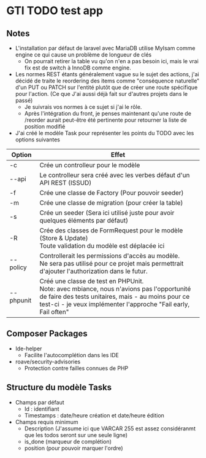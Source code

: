 # GTI TODO test app

## Notes

- L'installation par défaut de laravel avec MariaDB utilise MyIsam comme engine ce qui cause un problème de longueur de
  clés
    - On pourrait retirer la table vu qu'on n'en a pas besoin ici, mais le vrai fix est de switch à InnoDB comme engine.
- Les normes REST étants généralement vague su le sujet des actions, j'ai décidé de traite le reordering des items comme "conséquence naturelle" d'un PUT ou PATCH sur l'entité plutôt que de créer  une route spécifique pour l'action. (Ce que J'ai aussi déjà fait sur d'autres projets dans le passé)
  - Je suivrais vos normes à ce sujet si j'ai le rôle.
  - Après l'intégration du front, je penses maintenant qu'une route de /reorder aurait peut-être été pertinente pour retourner la liste de position modifié
- J'ai créé le modèle Task pour représenter les points du TODO avec les options suivantes

| Option    | Effet                                                                                                                                                                                                               |
|-----------|---------------------------------------------------------------------------------------------------------------------------------------------------------------------------------------------------------------------|
| -c        | Crée un controlleur pour le modèle                                                                                                                                                                                  |
| --api     | Le controlleur sera créé avec les verbes défaut d'un API REST (ISSUD)                                                                                                                                               |
| -f        | Crée une classe de Factory (Pour pouvoir seeder)                                                                                                                                                                    |
| -m        | Crée une classe de migration (pour créer la table)                                                                                                                                                                  |
| -s        | Crée un seeder (Sera ici utilisé juste pour avoir quelques éléments par défaut)                                                                                                                                     |
| -R        | Crée des classes de FormRequest pour le modèle (Store & Update) <br/>Toute validation du modèle est déplacée ici                                                                                                    |
| --policy  | Controllerait les permissions d'accès au modèle.<br/>Ne sera pas utilisé pour ce projet  mais permettrait d'ajouter l'authorization dans le futur.                                                                  |
| --phpunit | Créé une classe de test en PHPUnit.<br/>Note: avec mbiance, nous n'avions pas l'opportunité de faire des tests unitaires, mais - au moins pour ce test-ci - je veux implémenter l'approche "Fail early, Fail often" |

## Composer Packages
- Ide-helper
  - Facilite l'autocomplétion dans les IDE
- roave/security-advisories
  - Protection contre failles connues de PHP

## Structure du modèle Tasks
- Champs par défaut
  - Id : identifiant
  - Timestamps : date/heure création et date/heure édition
- Champs requis minimum
  - Description (J'assume ici que VARCAR 255 est assez considéranmt que les todos seront sur une seule ligne)
  - is_done (marqueur de complétion)
  - position (pour pouvoir marquer l'ordre)
